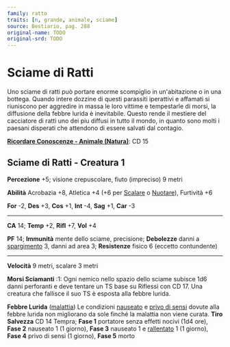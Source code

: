 ```yaml
---
family: ratto
traits: [n, grande, animale, sciame]
source: Bestiario, pag. 288
original-name: TODO
original-srd: TODO
---
```


# Sciame di Ratti

Uno sciame di ratti può portare enorme scompiglio in un'abitazione o in una
bottega. Quando intere dozzine di questi parassiti iperattivi e affamati si
riuniscono per aggredire in massa le loro vittime e tempestarle di morsi, la
diffusione della febbre lurida è inevitabile. Questo rende il mestiere del
cacciatore di ratti uno dei piu diffusi in tutto il mondo, in quanto sono molti
i paesani disperati che attendono di essere salvati dal contagio.

**[Ricordare Conoscenze - Animale (Natura)](/azioni/ricordare-conoscenze)**: CD
15

## Sciame di Ratti - Creatura 1

**Percezione** +5; visione crepuscolare, fiuto (impreciso) 9 metri

**Abilità** Acrobazia +8, Atletica +4 (+6 per [Scalare](/azioni/scalare) o
[Nuotare](/azioni/nuotare)), Furtività +6

**For** -2, **Des** +3, **Cos** +1, **Int** -4, **Sag** +1, **Car** -3

---

**CA** 14; **Temp** +2, **Rifl** +7, **Vol** +4

**PF** 14; **Immunità** mente dello sciame, precisione; **Debolezze** danni a
[spargimento](/tratti/spargimento) 3, danni ad area 3; **Resistenze** fisico 6
(eccetto contundente)

---

**Velocità** 9 metri, scalare 3 metri

**Morsi Sciamanti** :1: Ogni nemico nello spazio dello sciame subisce 1d6 danni
perforanti e deve tentare un TS base su Riflessi con CD 17. Una creatura che
fallisce il suo TS è esposta alla febbre lurida.

**Febbre Lurida** ([malattia](/tratti/malattia)) Le condizioni
[nauseato](/condizioni/nauseato) e [privo di sensi](/condizioni/privo-di-sensi)
dovute alla febbre lurida non migliorano da sole finché la malattia non viene
curata. **Tiro Salvezza** CD 14 Tempra; **Fase 1** portatore senza effetti
nocivi (1d4 ore), **Fase 2** nauseato 1 (1 giorno), **Fase 3** nauseato 1 e
[rallentato](/condizioni/rallentato) 1 (1 giorno), **Fase 4** privo di sensi (1
giorno), **Fase 5** morto
